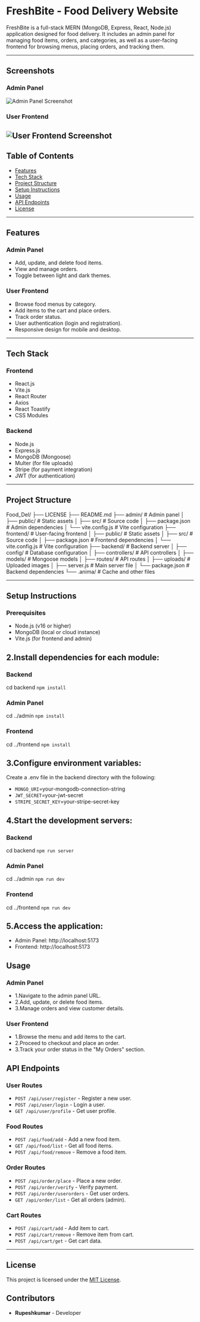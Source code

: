 # FreshBite - Food Delivery Website

FreshBite is a full-stack MERN (MongoDB, Express, React, Node.js) application designed for food delivery. It includes an admin panel for managing food items, orders, and categories, as well as a user-facing frontend for browsing menus, placing orders, and tracking them.

---
## Screenshots

### Admin Panel
![Admin Panel Screenshot](images/Admin.png)

### User Frontend
![User Frontend Screenshot](images/App.png)
---

## Table of Contents

- [Features](#features)
- [Tech Stack](#tech-stack)
- [Project Structure](#project-structure)
- [Setup Instructions](#setup-instructions)
- [Usage](#usage)
- [API Endpoints](#api-endpoints)
- [License](#license)

---

## Features

### Admin Panel
- Add, update, and delete food items.
- View and manage orders.
- Toggle between light and dark themes.

### User Frontend
- Browse food menus by category.
- Add items to the cart and place orders.
- Track order status.
- User authentication (login and registration).
- Responsive design for mobile and desktop.

---

## Tech Stack

### Frontend
- React.js
- Vite.js
- React Router
- Axios
- React Toastify
- CSS Modules

### Backend
- Node.js
- Express.js
- MongoDB (Mongoose)
- Multer (for file uploads)
- Stripe (for payment integration)
- JWT (for authentication)

---

## Project Structure
Food_Del/ ├── LICENSE ├── README.md ├── admin/ # Admin panel │ ├── public/ # Static assets │ ├── src/ # Source code │ ├── package.json # Admin dependencies │ └── vite.config.js # Vite configuration ├── frontend/ # User-facing frontend │ ├── public/ # Static assets │ ├── src/ # Source code │ ├── package.json # Frontend dependencies │ └── vite.config.js # Vite configuration ├── backend/ # Backend server │ ├── config/ # Database configuration │ ├── controllers/ # API controllers │ ├── models/ # Mongoose models │ ├── routes/ # API routes │ ├── uploads/ # Uploaded images │ ├── server.js # Main server file │ └── package.json # Backend dependencies └── .anima/ # Cache and other files


---

## Setup Instructions

### Prerequisites
- Node.js (v16 or higher)
- MongoDB (local or cloud instance)
- Vite.js (for frontend and admin)

## 2.Install dependencies for each module:
### Backend
cd backend
`npm install`

### Admin Panel
cd ../admin
`npm install`

### Frontend
cd ../frontend
`npm install`

## 3.Configure environment variables:

Create a .env file in the backend directory with the following:
- `MONGO_URI`=your-mongodb-connection-string
- `JWT_SECRET`=your-jwt-secret
- `STRIPE_SECRET_KEY`=your-stripe-secret-key

## 4.Start the development servers:

### Backend
cd backend
`npm run server`

### Admin Panel
cd ../admin
`npm run dev`

### Frontend
cd ../frontend
`npm run dev`

## 5.Access the application:

- Admin Panel: http://localhost:5173
- Frontend: http://localhost:5173

## Usage
### Admin Panel
- 1.Navigate to the admin panel URL.
- 2.Add, update, or delete food items.
- 3.Manage orders and view customer details.
### User Frontend
- 1.Browse the menu and add items to the cart.
- 2.Proceed to checkout and place an order.
- 3.Track your order status in the "My Orders" section.

## 

## API Endpoints

### User Routes
- `POST /api/user/register` - Register a new user.
- `POST /api/user/login` - Login a user.
- `GET /api/user/profile` - Get user profile.

### Food Routes
- `POST /api/food/add` - Add a new food item.
- `GET /api/food/list` - Get all food items.
- `POST /api/food/remove` - Remove a food item.

### Order Routes
- `POST /api/order/place` - Place a new order.
- `POST /api/order/verify` - Verify payment.
- `POST /api/order/userorders` - Get user orders.
- `GET /api/order/list` - Get all orders (admin).

### Cart Routes
- `POST /api/cart/add` - Add item to cart.
- `POST /api/cart/remove` - Remove item from cart.
- `POST /api/cart/get` - Get cart data.

---

## License

This project is licensed under the [MIT License](LICENSE).



## Contributors

- **Rupeshkumar** - Developer
